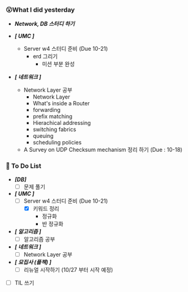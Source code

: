 ### 😮What I did yesterday

- ***Network, DB 스터디 하기***

- ***[ UMC ]***
  - Server w4 스터디 준비 (Due 10-21)
    - erd 그리기 
      - 미션 부분 완성

- ***[ 네트워크 ]***
  - Network Layer 공부
      - Network Layer
      - What's inside a Router
      - forwarding
      - prefix matching
      - Hierachical addressing
      - switching fabrics
      - queuing
      - scheduling policies
  - A Survey on UDP Checksum mechanism 정리 하기 (Due : 10-18)

###  🤔 To Do List

- ***[DB]***
  - [ ] 문제 풀기

- ***[ UMC ]***
  - [ ] Server w4 스터디 준비 (Due 10-21)
    - [X] 키워드 정리
      - 정규화
      - 반 정규화

- ***[ 알고리즘 ]***
  - [ ] 알고리즘 공부

- ***[ 네트워크 ]***
  - [ ] Network Layer 공부

- ***[ 묘집사 (플젝) ]***
  - [ ] 리뉴얼 시작하기 (10/27 부터 시작 예정)
  
- [ ] TIL 쓰기